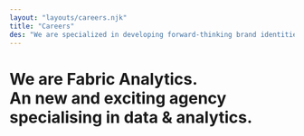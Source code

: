 ```yaml
---
layout: "layouts/careers.njk"
title: "Careers"
des: "We are specialized in developing forward-thinking brand identities, websites, illustration and animation for all types of customers. And we do this by bringing our customers through each phase of the design process with us."
---
```

# We are Fabric Analytics.<br>An new and exciting agency specialising in data & analytics.